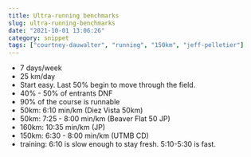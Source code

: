 ```yaml
---
title: Ultra-running benchmarks
slug: ultra-running-benchmarks
date: "2021-10-01 13:06:26"
category: snippet
tags: ["courtney-dauwalter", "running", "150km", "jeff-pelletier"]
---
```


- 7 days/week
- 25 km/day
- Start easy. Last 50% begin to move through the field.
- 40% - 50% of entrants DNF
- 90% of the course is runnable
- 50km: 6:10 min/km (Diez Vista 50km)
- 50km: 7:25 - 8:00 min/km (Beaver Flat 50 JP)
- 160km: 10:35 min/km (JP)
- 150km: 6:30 - 8:00 min/km (UTMB CD)
- training: 6:10 is slow enough to stay fresh. 5:10-5:30 is fast.
